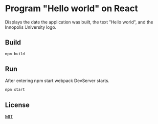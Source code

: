 # Program "Hello world" on React
Displays the date the application was built, the text "Hello world", and the Innopolis University logo.

## Build

```bash
npm build
```

## Run 

After entering npm start webpack DevServer starts.
```bash
npm start
```

## License
[MIT](https://choosealicense.com/licenses/mit/)